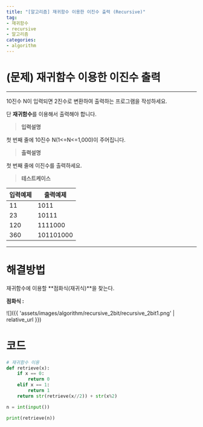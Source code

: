 ```yaml
---
title: "[알고리즘] 재귀함수 이용한 이진수 출력 (Recursive)"
tag:
- 재귀함수
- recursive
- 알고리즘
categories:
- algorithm
---
```


# (문제) 재귀함수 이용한 이진수 출력
---

10진수 N이 입력되면 2진수로 변환하여 출력하는 프로그램을 작성하세요.

단 **재귀함수**를 이용해서 출력해야 합니다.

> **입력설명**

첫 번째 줄에 10진수 N(1<=N<=1,000)이 주어집니다.

> **출력설명**

첫 번째 줄에 이진수를 출력하세요.

> **테스트케이스**
 

| 입력예제 | 출력예제 |
| -------- | -------- | 
| 11 | 1011 | 
| 23 | 10111 | 
| 120 | 1111000 | 
| 360 |101101000 |

---
# 해결방법
재귀함수에 이용할 **점화식(재귀식)**을 찾는다.

**점화식 :**<br>

![]({{ 'assets/images/algorithm/recursive_2bit/recursive_2bit1.png' | relative_url }})
# 코드
```python
# 재귀함수 이용
def retrieve(x):
    if x == 0:
        return 0
    elif x == 1:
        return 1
    return str(retrieve(x//2)) + str(x%2)

n = int(input())

print(retrieve(n))
```
